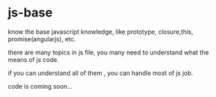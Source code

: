 js-base
=======

know the base javascript knowledge, like prototype, closure,this, promise(angularjs), etc.

there are many topics in js file, you many need to understand what the means of js code.

if you can understand all of them , you can handle most of js job.

code is coming soon...